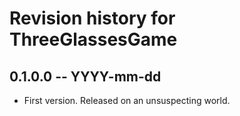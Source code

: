 # Revision history for ThreeGlassesGame

## 0.1.0.0 -- YYYY-mm-dd

* First version. Released on an unsuspecting world.
